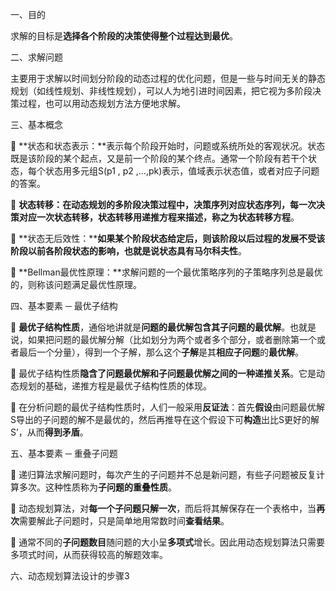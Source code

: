一、目的

求解的目标是**选择各个阶段的决策使得整个过程达到最优**。 



二、求解问题

主要用于求解以时间划分阶段的动态过程的优化问题，但是一些与时间无关的静态规划（如线性规划、非线性规划），可以人为地引进时间因素，把它视为多阶段决策过程，也可以用动态规划方法方便地求解。



三、基本概念

 **状态和状态表示：**表示每个阶段开始时，问题或系统所处的客观状况。状态既是该阶段的某个起点，又是前一个阶段的某个终点。通常一个阶段有若干个状态，每个状态用多元组S(p1 , p2 ,…,pk)表示，值域表示状态值，或者对应子问题的答案。

 **状态转移：**在动态规划的多阶段决策过程中，决策序列对应状态序列，每一次决策对应一次状态转移，状态转移用递推方程来描述，称之为**状态转移方程**。 

 **状态无后效性：****如果某个阶段状态给定后，则该阶段以后过程的发展不受该阶段以前各阶段状态的影响，也就是说状态具有马尔科夫性**。

 **Bellman最优性原理：**求解问题的一个最优策略序列的子策略序列总是最优的，则称该问题满足最优性原理。



四、基本要素 ─ 最优子结构

 **最优子结构性质**，通俗地讲就是**问题的最优解包含其子问题的最优解**。也就是说，如果把问题的最优解分解（比如划分为两个或者多个部分，或者删除第一个或者最后一个分量），得到一个子解，那么这个**子解**是其**相应子问题**的**最优解**。 

 最优子结构性质**隐含了问题最优解和子问题最优解之间的一种递推关系**。它是动态规划的基础，递推方程是最优子结构性质的体现。 

 在分析问题的最优子结构性质时，人们一般采用**反证法**：首先**假设**由问题最优解S导出的子问题的解不是最优的，然后再推导在这个假设下可**构造**出比S更好的解 S’，从而**得到矛盾**。



五、基本要素 ─ 重叠子问题

 递归算法求解问题时，每次产生的子问题并不总是新问题，有些子问题被反复计算多次。这种性质称为**子问题的重叠性质**。 

 动态规划算法，对**每一个子问题只解一次**，而后将其解保存在一个表格中，当**再次**需要解此子问题时，只是简单地用常数时间**查看结果**。 

 通常不同的**子问题数目**随问题的大小呈**多项式**增长。因此用动态规划算法只需要多项式时间，从而获得较高的解题效率。



六、动态规划算法设计的步骤3

